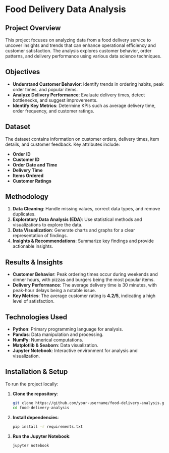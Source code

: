 # Food Delivery Data Analysis

##  Project Overview
This project focuses on analyzing data from a food delivery service to uncover insights and trends that can enhance operational efficiency and customer satisfaction. The analysis explores customer behavior, order patterns, and delivery performance using various data science techniques.

##  Objectives
- **Understand Customer Behavior**: Identify trends in ordering habits, peak order times, and popular items.
- **Analyze Delivery Performance**: Evaluate delivery times, detect bottlenecks, and suggest improvements.
- **Identify Key Metrics**: Determine KPIs such as average delivery time, order frequency, and customer ratings.

##  Dataset
The dataset contains information on customer orders, delivery times, item details, and customer feedback. Key attributes include:
- **Order ID**
- **Customer ID**
- **Order Date and Time**
- **Delivery Time**
- **Items Ordered**
- **Customer Ratings**

##  Methodology
1. **Data Cleaning**: Handle missing values, correct data types, and remove duplicates.
2. **Exploratory Data Analysis (EDA)**: Use statistical methods and visualizations to explore the data.
3. **Data Visualization**: Generate charts and graphs for a clear representation of findings.
4. **Insights & Recommendations**: Summarize key findings and provide actionable insights.

##  Results & Insights
- **Customer Behavior**: Peak ordering times occur during weekends and dinner hours, with pizzas and burgers being the most popular items.
- **Delivery Performance**: The average delivery time is 30 minutes, with peak-hour delays being a notable issue.
- **Key Metrics**: The average customer rating is **4.2/5**, indicating a high level of satisfaction.

##  Technologies Used
- **Python**: Primary programming language for analysis.
- **Pandas**: Data manipulation and processing.
- **NumPy**: Numerical computations.
- **Matplotlib & Seaborn**: Data visualization.
- **Jupyter Notebook**: Interactive environment for analysis and visualization.

##  Installation & Setup
To run the project locally:

1. **Clone the repository**:
   ```bash
   git clone https://github.com/your-username/food-delivery-analysis.git
   cd food-delivery-analysis
   ```
2. **Install dependencies**:
   ```bash
   pip install -r requirements.txt
   ```
3. **Run the Jupyter Notebook**:
   ```bash
   jupyter notebook
   ```


